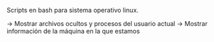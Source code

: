 Scripts en bash para sistema operativo linux.

-> Mostrar archivos ocultos y procesos del usuario actual
-> Mostrar información de la máquina en la que estamos
